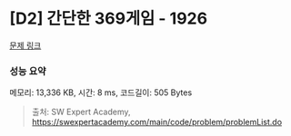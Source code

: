 # [D2] 간단한 369게임 - 1926 

[문제 링크](https://swexpertacademy.com/main/code/problem/problemDetail.do?contestProbId=AV5PTeo6AHUDFAUq) 

### 성능 요약

메모리: 13,336 KB, 시간: 8 ms, 코드길이: 505 Bytes



> 출처: SW Expert Academy, https://swexpertacademy.com/main/code/problem/problemList.do